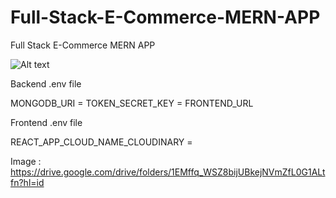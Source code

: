 # Full-Stack-E-Commerce-MERN-APP

Full Stack E-Commerce MERN APP

![Alt text](Full%20Stack%20E-Commerce%20MERN%20App.png?raw=true "Title")

Backend .env file

MONGODB_URI =
TOKEN_SECRET_KEY =
FRONTEND_URL

Frontend .env file

REACT_APP_CLOUD_NAME_CLOUDINARY =

Image : https://drive.google.com/drive/folders/1EMffq_WSZ8bijUBkejNVmZfL0G1ALtfn?hl=id
